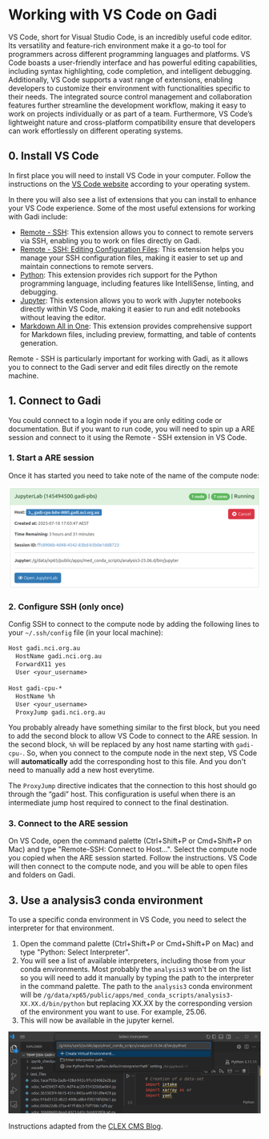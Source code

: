 # Working with VS Code on Gadi

VS Code, short for Visual Studio Code, is an incredibly useful code editor. Its versatility and feature-rich environment make it a go-to tool for programmers across different programming languages and platforms. VS Code boasts a user-friendly interface and has powerful editing capabilities, including syntax highlighting, code completion, and intelligent debugging. Additionally, VS Code supports a vast range of extensions, enabling developers to customize their environment with functionalities specific to their needs. The integrated source control management and collaboration features further streamline the development workflow, making it easy to work on projects individually or as part of a team. Furthermore, VS Code’s lightweight nature and cross-platform compatibility ensure that developers can work effortlessly on different operating systems.

## 0. Install VS Code

In first place you will need to install VS Code in your computer. Follow the instructions on the [VS Code website](https://code.visualstudio.com/docs/setup/setup-overview) according to your operating system.

In there you will also see a list of extensions that you can install to enhance your VS Code experience. Some of the most useful extensions for working with Gadi include:
- [Remote - SSH](https://marketplace.visualstudio.com/items?itemName=ms-vscode-remote.remote-ssh): This extension allows you to connect to remote servers via SSH, enabling you to work on files directly on Gadi.
- [Remote - SSH: Editing Configuration Files](https://marketplace.visualstudio.com/items?itemName=ms-vscode-remote.remote-ssh-edit): This extension helps you manage your SSH configuration files, making it easier to set up and maintain connections to remote servers.
- [Python](https://marketplace.visualstudio.com/items?itemName=ms-python.python): This extension provides rich support for the Python programming language, including features like IntelliSense, linting, and debugging.
- [Jupyter](https://marketplace.visualstudio.com/items?itemName=ms-toolsai.jupyter): This extension allows you to work with Jupyter notebooks directly within VS Code, making it easier to run and edit notebooks
without leaving the editor.
- [Markdown All in One](https://marketplace.visualstudio.com/items?itemName=yzhang.markdown-all-in-one): This extension provides comprehensive support for Markdown files, including preview, formatting, and table of contents generation.     

Remote - SSH is particularly important for working with Gadi, as it allows you to connect to the Gadi server and edit files directly on the remote machine.

## 1. Connect to Gadi

You could connect to a login node if you are only editing code or documentation. But if you want to run code, you will need to spin up a ARE session and connect to it using the Remote - SSH extension in VS Code.

### 1. Start a ARE session

Once it has started you need to take note of the name of the compute node:

![](images/are-session.png)

### 2. Configure SSH (only once)

Config SSH to connect to the compute node by adding the following lines to your `~/.ssh/config` file (in your local machine):

```
Host gadi.nci.org.au
  HostName gadi.nci.org.au
  ForwardX11 yes
  User <your_username>

Host gadi-cpu-*
  HostName %h
  User <your_username>
  ProxyJump gadi.nci.org.au
``` 

You probably already have something similar to the first block, but you need to add the second block to allow VS Code to connect to the ARE session. In the second block, `%h` will be replaced by any host name starting with `gadi-cpu-`. So, when you connect to the compute node in the next step, VS Code will **automatically** add the corresponding host to this file. And you don't need to manually add a new host everytime.

The `ProxyJump` directive indicates that the connection to this host should go through the “gadi” host. This configuration is useful when there is an intermediate jump host required to connect to the final destination. 

### 3. Connect to the ARE session

On VS Code, open the command palette (Ctrl+Shift+P or Cmd+Shift+P on Mac) and type "Remote-SSH: Connect to Host...". Select the compute node you copied when the ARE session started. Follow the instructions. VS Code will then connect to the compute node, and you will be able to open files and folders on Gadi.

## 3. Use a analysis3 conda environment

To use a specific conda environment in VS Code, you need to select the interpreter for that environment. 

1. Open the command palette (Ctrl+Shift+P or Cmd+Shift+P on Mac) and type "Python: Select Interpreter".
2. You will see a list of available interpreters, including those from your conda environments. Most probably the `analysis3` won't be on the list so you will need to add it manually by typing the path to the interpreter in the command palette. The path to the `analysis3` conda environment will be `/g/data/xp65/public/apps/med_conda_scripts/analysis3-XX.XX.d/bin/python` but replacing XX.XX by the corresponding version of the environment you want to use. For example, 25.06.
3. This will now be available in the jupyter kernel.

![alt text](images/interpreter.png)


Instructions adapted from the [CLEX CMS Blog](https://coecms.github.io/index.html).